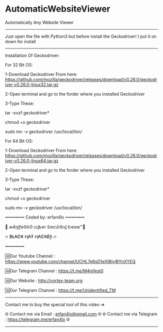# AutomaticWebsiteViewer
Automatically Any Website Viewer
***
 Just open the file with Python3 but before install the Geckodriver! I put it on down for install
***
Installation Of Geckodriver:

For 32 Bit OS:

1-Download Geckodriver From here: https://github.com/mozilla/geckodriver/releases/download/v0.26.0/geckodriver-v0.26.0-linux32.tar.gz

2-Open terminal and go to the forder where you installed Geckodriver

3-Type These:

 tar -xvzf geckodriver* 
 
 chmod +x geckodriver 
 
 sudo mv -v geckodriver /usr/local/bin/ 

 
 For 64 Bit OS:

1-Download Geckodriver From here: https://github.com/mozilla/geckodriver/releases/download/v0.26.0/geckodriver-v0.26.0-linux64.tar.gz

2-Open terminal and go to the forder where you installed Geckodriver

3-Type These:

 tar -xvzf geckodriver*
 
 chmod +x geckodriver
 
 sudo mv -v geckodriver /usr/local/bin/
 

➖➖➖➖➖➖
Coded by: erfan4lx
➖➖➖➖➖➖

👊 ʍ4ղíƒҽՏԵ0 ϲվҍҽɾ ՏҽϲմɾíԵվ Եҽɑʍ™💪

🔥 ฿Ⱡ₳₵₭ Ⱨ₳₮ Ⱨ₳₵₭ɆⱤ 🔥

➖➖➖➖➖➖

🆔Our Youtube Channel : https://www.youtube.com/channel/UCHL7e6sD1eXIBIvjBYnXYEQ

🆔Our Telegram Channel : https://t.me/M4nifest0

🆔Our Website : http://vortex-team.org

🆔Our Telegram Channel : https://t.me/Unidentified_TM


***
Contact me to buy the special tool of this video  =>

🌐 Contact me via Email : erfan4lx@gmail.com 🌐
🌐 Contact me via Telegram : https://telegram.me/erfan4lx 🌐
***
